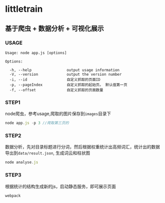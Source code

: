 # littletrain

## 基于爬虫 + 数据分析 + 可视化展示



### USAGE

```
Usage: node app.js [options]

Options:

  -h, --help                output usage information
  -V, --version             output the version number
  -i, --id                  自定义抓取的页面ID
  -p, --pageIndex           自定义抓取的起始页。 默认值第一页
  -f, --offset              自定义抓取的页面数量
```



### STEP1

node爬虫，参考usage,爬取的图片保存到`images`目录下

```javascript
node app.js -p 3 //爬取第三页的
```



### STEP2

数据分析，先对目录标题进行分词，然后根据权重统计出高频词汇，统计出的数据导出到`data/result.json`, 生成词云和柱状图

```javascript
node analyse.js
```



### STEP3

根据统计的结构生成新的js，启动静态服务，即可展示页面

```javascript
webpack
```

